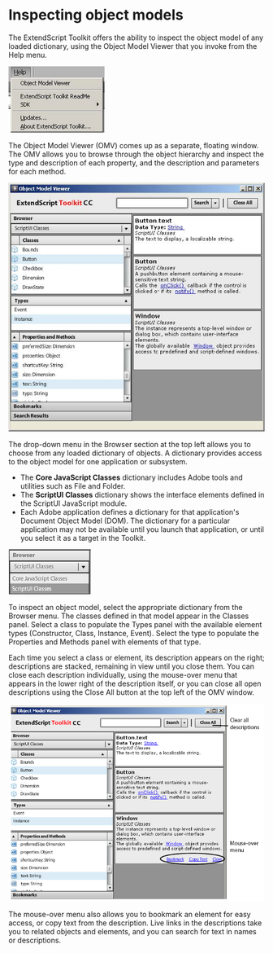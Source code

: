 # Inspecting object models

The ExtendScript Toolkit offers the ability to inspect the object model of any loaded dictionary, using the
Object Model Viewer that you invoke from the Help menu.

![Help Menu](extendscript-toolkit/_static/02_the-extendscript-toolkit_inspecting-object-models_help-menu.jpg)

The Object Model Viewer (OMV) comes up as a separate, floating window. The OMV allows you to browse
through the object hierarchy and inspect the type and description of each property, and the description
and parameters for each method.

![Object Model Viewer](extendscript-toolkit/_static/02_the-extendscript-toolkit_inspecting-object-models_omv.jpg)

The drop-down menu in the Browser section at the top left allows you to choose from any loaded
dictionary of objects. A dictionary provides access to the object model for one application or subsystem.

- The **Core JavaScript Classes** dictionary includes Adobe tools and utilities such as File and Folder.
- The **ScriptUI Classes** dictionary shows the interface elements defined in the ScriptUI JavaScript
  module.
- Each Adobe application defines a dictionary for that application's Document Object Model (DOM). The
  dictionary for a particular application may not be available until you launch that application, or until
  you select it as a target in the Toolkit.

![Object Model Viewer Dictionary](extendscript-toolkit/_static/02_the-extendscript-toolkit_inspecting-object-models_omv-dictionary.jpg)

To inspect an object model, select the appropriate dictionary from the Browser menu. The classes defined
in that model appear in the Classes panel. Select a class to populate the Types panel with the available
element types (Constructor, Class, Instance, Event). Select the type to populate the Properties and
Methods panel with elements of that type.

Each time you select a class or element, its description appears on the right; descriptions are stacked,
remaining in view until you close them. You can close each description individually, using the mouse-over
menu that appears in the lower right of the description itself, or you can close all open descriptions using
the Close All button at the top left of the OMV window.

![Object Model Viewer](extendscript-toolkit/_static/02_the-extendscript-toolkit_inspecting-object-models_omv-details.png)

The mouse-over menu also allows you to bookmark an element for easy access, or copy text from the
description. Live links in the descriptions take you to related objects and elements, and you can search for
text in names or descriptions.
